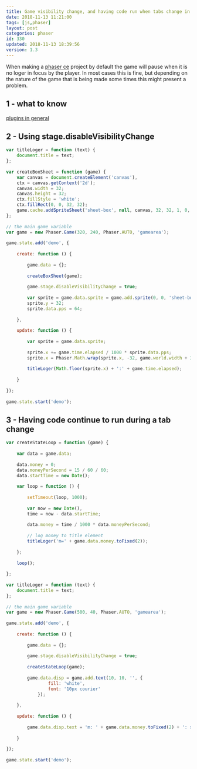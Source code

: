```yaml
---
title: Game visibility change, and having code run when tabs change in phaser ce
date: 2018-11-13 11:21:00
tags: [js,phaser]
layout: post
categories: phaser
id: 330
updated: 2018-11-13 18:39:56
version: 1.3
---
```


When making a [phaser ce](https://photonstorm.github.io/phaser-ce/index.html) project by default the game will pause when it is no loger in focus by the player. In most cases this is fine, but depending on the nature of the game that is being made some times this might present a problem.

<!-- more -->

## 1 - what to know
[plugins in general](/2018/10/09/phaser-plugins/) 


## 2 - Using stage.disableVisibilityChange

```js
var titleLoger = function (text) {
    document.title = text;
};
 
var createBoxSheet = function (game) {
    var canvas = document.createElement('canvas'),
    ctx = canvas.getContext('2d');
    canvas.width = 32;
    canvas.height = 32;
    ctx.fillStyle = 'white';
    ctx.fillRect(0, 0, 32, 32);
    game.cache.addSpriteSheet('sheet-box', null, canvas, 32, 32, 1, 0, 0);
};
 
// the main game variable
var game = new Phaser.Game(320, 240, Phaser.AUTO, 'gamearea');
 
game.state.add('demo', {
 
    create: function () {
 
        game.data = {};
 
        createBoxSheet(game);
 
        game.stage.disableVisibilityChange = true;
 
        var sprite = game.data.sprite = game.add.sprite(0, 0, 'sheet-box');
        sprite.y = 32;
        sprite.data.pps = 64;
 
    },
 
    update: function () {
 
        var sprite = game.data.sprite;
 
        sprite.x += game.time.elapsed / 1000 * sprite.data.pps;
        sprite.x = Phaser.Math.wrap(sprite.x, -32, game.world.width + 32);
 
        titleLoger(Math.floor(sprite.x) + ':' + game.time.elapsed);
 
    }
 
});
 
game.state.start('demo');
```

## 3 - Having code continue to run during a tab change

```js
var createStateLoop = function (game) {
 
    var data = game.data;
 
    data.money = 0;
    data.moneyPerSecond = 15 / 60 / 60;
    data.startTime = new Date();
 
    var loop = function () {
 
        setTimeout(loop, 1000);
 
        var now = new Date(),
        time = now - data.startTime;
 
        data.money = time / 1000 * data.moneyPerSecond;
 
        // log money to title element
        titleLoger('m=' + game.data.money.toFixed(2));
 
    };
 
    loop();
 
};
 
var titleLoger = function (text) {
    document.title = text;
};
 
// the main game variable
var game = new Phaser.Game(500, 40, Phaser.AUTO, 'gamearea');
 
game.state.add('demo', {
 
    create: function () {
 
        game.data = {};
 
        game.stage.disableVisibilityChange = true;
 
        createStateLoop(game);
 
        game.data.disp = game.add.text(10, 10, '', {
                fill: 'white',
                font: '10px courier'
            });
 
    },
 
    update: function () {
 
        game.data.disp.text = 'm: ' + game.data.money.toFixed(2) + ': st: ' + game.data.startTime;
 
    }
 
});
 
game.state.start('demo');
```